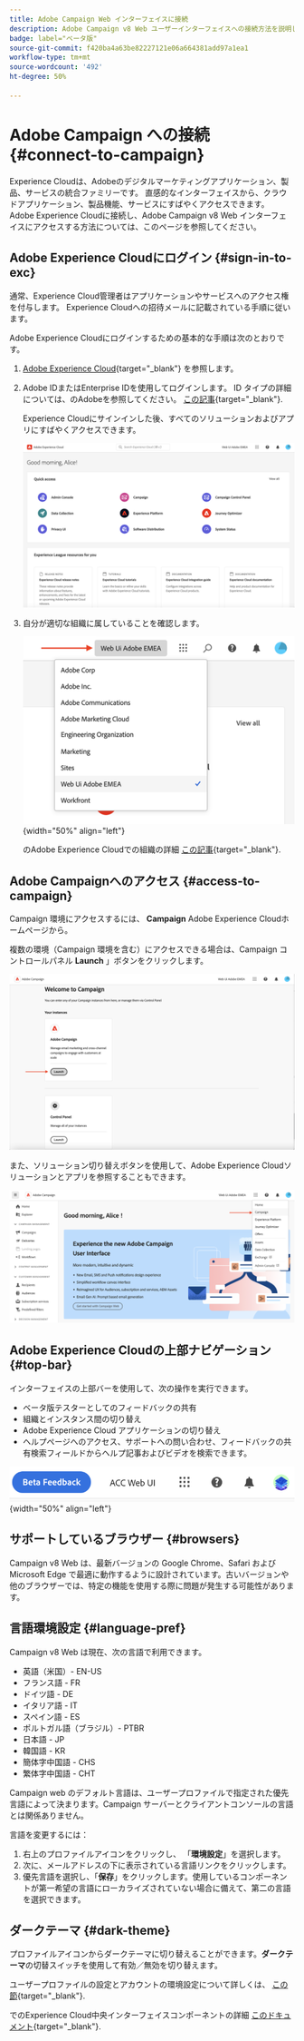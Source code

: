 ```yaml
---
title: Adobe Campaign Web インターフェイスに接続
description: Adobe Campaign v8 Web ユーザーインターフェイスへの接続方法を説明します
badge: label="ベータ版"
source-git-commit: f420ba4a63be82227121e06a664381add97a1ea1
workflow-type: tm+mt
source-wordcount: '492'
ht-degree: 50%

---
```


# Adobe Campaign への接続 {#connect-to-campaign}

Experience Cloudは、Adobeのデジタルマーケティングアプリケーション、製品、サービスの統合ファミリーです。 直感的なインターフェイスから、クラウドアプリケーション、製品機能、サービスにすばやくアクセスできます。 Adobe Experience Cloudに接続し、Adobe Campaign v8 Web インターフェイスにアクセスする方法については、このページを参照してください。

## Adobe Experience Cloudにログイン {#sign-in-to-exc}

通常、Experience Cloud管理者はアプリケーションやサービスへのアクセス権を付与します。 Experience Cloudへの招待メールに記載されている手順に従います。

Adobe Experience Cloudにログインするための基本的な手順は次のとおりです。

1. [Adobe Experience Cloud](https://experience.adobe.com/){target="_blank"} を参照します。

1. Adobe IDまたはEnterprise IDを使用してログインします。 ID タイプの詳細については、のAdobeを参照してください。 [この記事](https://helpx.adobe.com/jp/enterprise/using/identity.html){target="_blank"}.

   Experience Cloudにサインインした後、すべてのソリューションおよびアプリにすばやくアクセスできます。

   ![](assets/exc-home.png)

1. 自分が適切な組織に属していることを確認します。

   ![](assets/exc-orgs.png){width="50%" align="left"}

   のAdobe Experience Cloudでの組織の詳細 [この記事](https://experienceleague.adobe.com/docs/core-services/interface/administration/organizations.html?lang=ja){target="_blank"}.


## Adobe Campaignへのアクセス {#access-to-campaign}

Campaign 環境にアクセスするには、 **Campaign** Adobe Experience Cloudホームページから。

複数の環境（Campaign 環境を含む）にアクセスできる場合は、Campaign コントロールパネル **Launch** 」ボタンをクリックします。

![](assets/launch-campaign.png)

また、ソリューション切り替えボタンを使用して、Adobe Experience Cloudソリューションとアプリを参照することもできます。

![](assets/solution-switcher.png)

## Adobe Experience Cloudの上部ナビゲーション {#top-bar}

インターフェイスの上部バーを使用して、次の操作を実行できます。

* ベータ版テスターとしてのフィードバックの共有
* 組織とインスタンス間の切り替え
* Adobe Experience Cloud アプリケーションの切り替え
* ヘルプページへのアクセス、サポートへの問い合わせ、フィードバックの共有検索フィールドからヘルプ記事およびビデオを検索できます。

![](assets/unified-shell.png){width="50%" align="left"}

## サポートしているブラウザー {#browsers}

Campaign v8 Web は、最新バージョンの Google Chrome、Safari および Microsoft Edge で最適に動作するように設計されています。古いバージョンや他のブラウザーでは、特定の機能を使用する際に問題が発生する可能性があります。

## 言語環境設定 {#language-pref}

Campaign v8 Web は現在、次の言語で利用できます。

* 英語（米国）- EN-US
* フランス語 - FR
* ドイツ語 - DE
* イタリア語 - IT
* スペイン語 - ES
* ポルトガル語（ブラジル）- PTBR
* 日本語 - JP
* 韓国語 - KR
* 簡体字中国語 - CHS
* 繁体字中国語 - CHT


Campaign web のデフォルト言語は、ユーザープロファイルで指定された優先言語によって決まります。Campaign サーバーとクライアントコンソールの言語とは関係ありません。

言語を変更するには：

1. 右上のプロファイルアイコンをクリックし、 「**環境設定**」を選択します。
1. 次に、メールアドレスの下に表示されている言語リンクをクリックします。
1. 優先言語を選択し、「**保存**」をクリックします。使用しているコンポーネントが第一希望の言語にローカライズされていない場合に備えて、第二の言語を選択できます。

## ダークテーマ {#dark-theme}

プロファイルアイコンからダークテーマに切り替えることができます。**ダークテーマ**&#x200B;の切替スイッチを使用して有効／無効を切り替えます。

ユーザープロファイルの設定とアカウントの環境設定について詳しくは、 [この節](https://experienceleague.adobe.com/docs/core-services/interface/experience-cloud.html#preferences){target="_blank"}.

でのExperience Cloud中央インターフェイスコンポーネントの詳細 [このドキュメント](https://experienceleague.adobe.com/docs/core-services/interface/experience-cloud.html){target="_blank"}.

